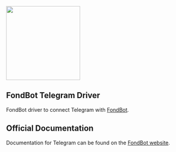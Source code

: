 <img src="https://fondbot.io/images/logo.png" width="200px">

## FondBot Telegram Driver

FondBot driver to connect Telegram with [FondBot](https://github.com/fondbot/fondbot).

## Official Documentation

Documentation for Telegram can be found on the [FondBot website](https://fondbot.io/guide/drivers/telegram.html).

